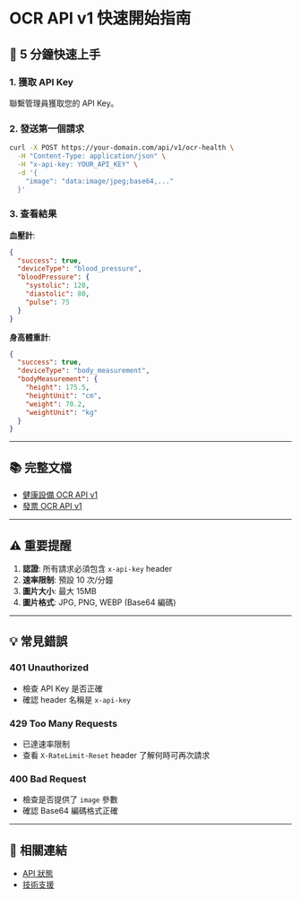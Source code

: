 # OCR API v1 快速開始指南

## 🚀 5 分鐘快速上手

### 1. 獲取 API Key

聯繫管理員獲取您的 API Key。

### 2. 發送第一個請求

```bash
curl -X POST https://your-domain.com/api/v1/ocr-health \
  -H "Content-Type: application/json" \
  -H "x-api-key: YOUR_API_KEY" \
  -d '{
    "image": "data:image/jpeg;base64,..."
  }'
```

### 3. 查看結果

**血壓計**:
```json
{
  "success": true,
  "deviceType": "blood_pressure",
  "bloodPressure": {
    "systolic": 120,
    "diastolic": 80,
    "pulse": 75
  }
}
```

**身高體重計**:
```json
{
  "success": true,
  "deviceType": "body_measurement",
  "bodyMeasurement": {
    "height": 175.5,
    "heightUnit": "cm",
    "weight": 70.2,
    "weightUnit": "kg"
  }
}
```

---

## 📚 完整文檔

- [健康設備 OCR API v1](./API_OCR_HEALTH_V1.md)
- [發票 OCR API v1](./API_OCR_AI_V1.md)

---

## ⚠️ 重要提醒

1. **認證**: 所有請求必須包含 `x-api-key` header
2. **速率限制**: 預設 10 次/分鐘
3. **圖片大小**: 最大 15MB
4. **圖片格式**: JPG, PNG, WEBP (Base64 編碼)

---

## 💡 常見錯誤

### 401 Unauthorized
- 檢查 API Key 是否正確
- 確認 header 名稱是 `x-api-key`

### 429 Too Many Requests
- 已達速率限制
- 查看 `X-RateLimit-Reset` header 了解何時可再次請求

### 400 Bad Request
- 檢查是否提供了 `image` 參數
- 確認 Base64 編碼格式正確

---

## 🔗 相關連結

- [API 狀態](https://status.example.com)
- [技術支援](mailto:support@example.com)
